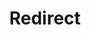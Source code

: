 ﻿---
layout: src/layouts/Redirect.astro
title: Redirect
redirect: /docs/deployments/custom-scripts/azure-powershell-scripts
pubDate:  2023-01-01
navSearch: false
navSitemap: false
navMenu: false
---

